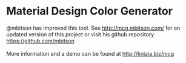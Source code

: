 # Material Design Color Generator
@mbitson has improved this tool. See http://mcg.mbitson.com/ for an updated version of this project or visit his github repository https://github.com/mbitson <br/><br/>
More information and a demo can be found at <a href="http://knizia.biz/mcg/">http://knizia.biz/mcg</a>
